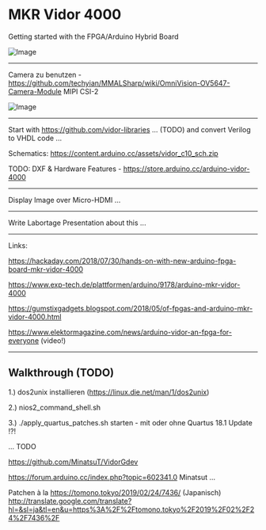 # MKR Vidor 4000
Getting started with the FPGA/Arduino Hybrid Board

![Image](https://www.exp-tech.de/media/image/65/02/4b/abx00022_iso_2_600x600.jpg)

---

Camera zu benutzen - https://github.com/techyian/MMALSharp/wiki/OmniVision-OV5647-Camera-Module
MIPI CSI-2

![Image](https://camo.githubusercontent.com/87cf06f20b934845ae26d7afe75abe8031db1e25/68747470733a2f2f63646e2e737061726b66756e2e636f6d2f2f6173736574732f70617274732f382f322f372f382f31313836382d3033612e6a7067)

---

Start with https://github.com/vidor-libraries ... (TODO) and convert Verilog to VHDL code ...

Schematics: https://content.arduino.cc/assets/vidor_c10_sch.zip

TODO: DXF & Hardware Features - https://store.arduino.cc/arduino-vidor-4000

---

Display Image over Micro-HDMI ...

---

Write Labortage Presentation about this ...

---

Links:

https://hackaday.com/2018/07/30/hands-on-with-new-arduino-fpga-board-mkr-vidor-4000

https://www.exp-tech.de/plattformen/arduino/9178/arduino-mkr-vidor-4000

https://gumstixgadgets.blogspot.com/2018/05/of-fpgas-and-arduino-mkr-vidor-4000.html

https://www.elektormagazine.com/news/arduino-vidor-an-fpga-for-everyone (video!)

---

## Walkthrough (TODO)

1.) dos2unix installieren (https://linux.die.net/man/1/dos2unix)

2.) nios2_command_shell.sh 

3.) ./apply_quartus_patches.sh starten - mit oder ohne Quartus 18.1 Update !?!

... TODO

https://github.com/MinatsuT/VidorGdev

https://forum.arduino.cc/index.php?topic=602341.0 Minatsut …

Patchen à la https://tomono.tokyo/2019/02/24/7436/ (Japanisch)
http://translate.google.com/translate?hl=&sl=ja&tl=en&u=https%3A%2F%2Ftomono.tokyo%2F2019%2F02%2F24%2F7436%2F
